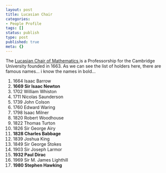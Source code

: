 ```yaml
---
layout: post
title: Lucasian Chair
categories:
- People Profile
tags: []
status: publish
type: post
published: true
meta: {}
---
```

The [Lucasian Chair of Mathematics ](http://en.wikipedia.org/wiki/Lucasian_Professor_of_Mathematics)is a Professorship for the Cambridge University founded in 1663. As we can see the list of holders here, there are famous names... i know the names in bold...

1. 1664 Isaac Barrow
2. **1669 Sir Isaac Newton**
3. 1702 William Whiston
4. 1711 Nicolas Saunderson
5. 1739 John Colson
6. 1760 Edward Waring
7. 1798 Isaac Milner
8. 1820 Robert Woodhouse
9. 1822 Thomas Turton
10. 1826 Sir George Airy
11. **1828 Charles Babbage**
12. 1839 Joshua King
13. 1849 Sir George Stokes
14. 1903 Sir Joseph Larmor
15. **1932 Paul Dirac**
16. 1969 Sir M. James Lighthill
17. **1980 Stephen Hawking**
